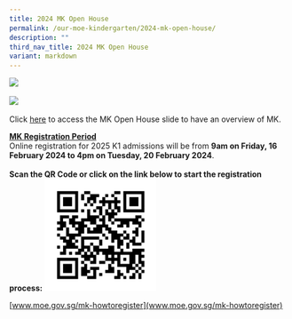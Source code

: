 ```yaml
---
title: 2024 MK Open House
permalink: /our-moe-kindergarten/2024-mk-open-house/
description: ""
third_nav_title: 2024 MK Open House
variant: markdown
---
```


![](/images/Our%20MOE%20Kindergarten/2024MKOpenHouse01.png)

![](/images/Our%20MOE%20Kindergarten/2024MKOpenHouse02.png)

Click [here](/files/Our%20MOE%20Kindergarten/MKOH_2024_MK_Punggol_Green.pdf) to access the MK Open House slide to have an overview of MK.

<u><b>MK Registration Period</b></u><br>
Online registration for 2025 K1 admissions will be from <b>9am on Friday, 16 February 2024 to 4pm on Tuesday, 20 February 2024</b>.
<br><br>
<b>Scan the QR Code or click on the link below to start the registration process:</b>
<img width="40%" src="/images/Our%20MOE%20Kindergarten/mkHowtoRegister2024.png">

[www.moe.gov.sg/mk-howtoregister](www.moe.gov.sg/mk-howtoregister)



